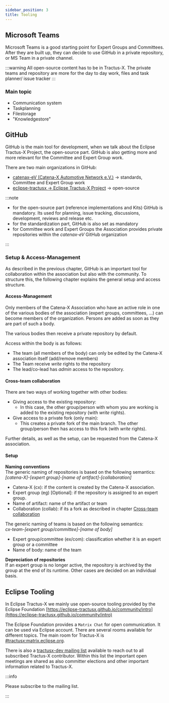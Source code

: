 ```yaml
---
sidebar_position: 3
title: Tooling
---
```


## Microsoft Teams

Microsoft Teams is a good starting point for Expert Groups and Committees. After they are built up, they can decide to use GitHub in a private repository, or MS Team in a private channel.

:::warning
All open-source content has to be in Tractus-X. The private teams and repository are more for the day to day work, files and task planner/ issue tracker
:::

### Main topic

- Communication system
- Taskplanning
- Filestorage
- "Knowledgestore"

## GitHub

GitHub is the main tool for development, when we talk about the Eclipse Tractus-X Project, the open-source part. GitHub is also getting more and more relevant for the Committee and Expert Group work.

There are two main organizations in GitHub:

- [catenax-eV (Catena-X Automotive Network e.V.)](https://github.com/catenax-eV/) -> standards, Committee and Expert Group work
- [eclipse-tractusx -> Eclipse Tractus-X Project](https://github.com/eclipse-tractusx) -> open-source

:::note

- for the open-source part (reference implementations and Kits) GitHub is mandatory. Its used for planning, issue tracking, discussions, development, reviews and release etc.
- for the standardization part, GitHub is also set as mandatory
- for Committee work and Expert Groups the Association provides private repositories within the *catenax-eV* GitHub organization

:::

### Setup & Access-Management

As described in the previous chapter, GitHub is an important tool for collaboration within the association but also with the community. To structure this, the following chapter explains the general setup and access structure.

#### Access-Management

Only members of the Catena-X Association who have an active role in one of the various bodies of the association (expert groups, committees, ...) can become members of the organization. Persons are added as soon as they are part of such a body.

The various bodies then receive a private repository by default.

Access within the body is as follows:

- The team (all members of the body) can only be edited by the Catena-X association itself (add/remove members)
- The Team receive *write* rights to the repository
- The lead/co-lead has *admin* access to the repository.

#### Cross-team collaboration

There are two ways of working together with other bodies:

- Giving access to the existing repository:
  - In this case, the other group/person with whom you are working is added to the existing repository (with *write* rights).
- Give access to a private fork (only main):
  - This creates a private fork of the main branch. The other group/person then has access to this fork (with *write* rights).

Further details, as well as the setup, can be requested from the Catena-X association.

#### Setup

**Naming conventions**  
The generic naming of repositories is based on the following semantics:  
*[catena-X]-[expert group]-[name of artifact]-[collaboration]*

- Catena-X (cx): if the content is created by the Catena-X association.
- Expert group (eg) [Optional]: if the repository is assigned to an expert group.
- Name of artifact: name of the artifact or team
- Collaboration (collab): if its a fork as described in chapter [Cross-team collaboration](./tooling.md#cross-team-collaboration)

The generic naming of teams is based on the following semantics:  
*cx-team-[expert group/committee]-[name of body]*

- Expert group/committee (ex/com): classification whether it is an expert group or a committee
- Name of body: name of the team

**Depreciation of repositories**  
If an expert group is no longer active, the repository is archived by the group at the end of its runtime. Other cases are decided on an individual basis.

## Eclipse Tooling

In Eclipse Tractus-X we mainly use open-source tooling provided by the Eclipse Foundation [https://eclipse-tractusx.github.io/community/intro](https://eclipse-tractusx.github.io/community/intro)

The Eclipse Foundation provides a `Matrix Chat` for open communication. It can be used via Eclipse account. There are several rooms available for different topics. The main room for Tractus-X is [#tractusx:matrix.eclipse.org](https://matrix.to/#/#tractusx:matrix.eclipse.org).

There is also a [tractusx-dev mailing list](https://accounts.eclipse.org/mailing-list/tractusx-dev) available to reach out to all subscribed Tractus-X contributor. Within this list the important open meetings are shared as also committer elections and other important information related to Tractus-X.

:::info

Please subscribe to the mailing list.

:::
